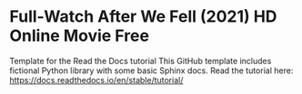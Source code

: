 # Full-Watch After We Fell (2021) HD Online Movie Free
Template for the Read the Docs tutorial This GitHub template includes fictional Python library with some basic Sphinx docs.  Read the tutorial here:  https://docs.readthedocs.io/en/stable/tutorial/
